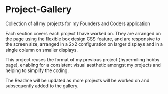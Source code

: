 # Project-Gallery
Collection of all my projects for my Founders and Coders application

Each section covers each project I have worked on. They are arranged on the page using the flexible box design CSS feature, and are responsive to the screen size, arranged in a 2x2 configuration on larger displays and in a single column on smaller displays.

This project reuses the format of my previous project (hypermiling hobby page), enabling for a consistent visual aesthetic amongst my projects and helping to simplify the coding.

The Readme will be updated as more projects will be worked on and subsequently added to the gallery.
